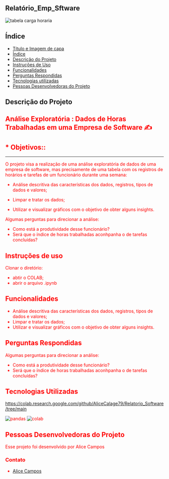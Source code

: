 ## Relatório_Emp_Sftware

![tabela carga horaria ](https://i.imgur.com/XRkaVce.png)


## Índice 

* [Título e Imagem de capa](#Título-e-Imagem-de-capa)
* [Índice](#índice)
* [Descrição do Projeto](#descrição-do-projeto)
* [Instruções de Uso](#instrução-de-uso)
* [Funcionalidades](#funcionalidades)
* [Perguntas Respondidas](#perguntas-respondidas)
* [Tecnologias utilizadas](#tecnologias-utilizadas)
* [Pessoas Desenvolvedoras do Projeto](#pessoas-desenvolvedoras)


## Descrição do Projeto

## <font color = red> Análise Exploratória : Dados de Horas Trabalhadas em uma Empresa de Software ✍

## <font color = red>* Objetivos::
---
O projeto visa a realização de uma análise exploratória de dados de uma empresa de software, mas precisamente de uma tabela com os registros de horários e tarefas de um funcionário durante uma semana:


*   Análise descritiva das características dos dados, registros, tipos de dados
    e valores;
*   Limpar e tratar os dados;

*   Utilizar e visualizar gráficos com o objetivo de obter alguns insights.

Algumas perguntas para direcionar a análise:

  - Como está a produtividade desse funcionário?
  - Será que o índice de horas trabalhadas aconhpanha o de tarefas concluídas?
    
## Instruções de uso

Clonar o diretório:
* abtir o COLAB;
* abrir o arquivo .ipynb

## Funcionalidades

*   Análise descritiva das características dos dados, registros, tipos de dados
    e valores;
*   Limpar e tratar os dados;
*   Utilizar e visualizar gráficos com o objetivo de obter alguns insights.

## Perguntas Respondidas 

Algumas perguntas para direcionar a análise:
  - Como está a produtividade desse funcionário?
  - Será que o índice de horas trabalhadas aconhpanha o de tarefas concluídas?
    
## Tecnologias Utilizadas
https://colab.research.google.com/github/AliceCalage79/Relatorio_Software/tree/main

![pandas](https://i.imgur.com/1I7NOxR.jpg)
![colab](https://i.imgur.com/fzXvCHa.jpg)

## Pessoas Desenvolvedoras do Projeto
Esse projeto foi desenvolvido por Alice Campos

### Contato

* [Alice Campos](https://www.linkedin.com/in/alicecalagecampos/)

  
